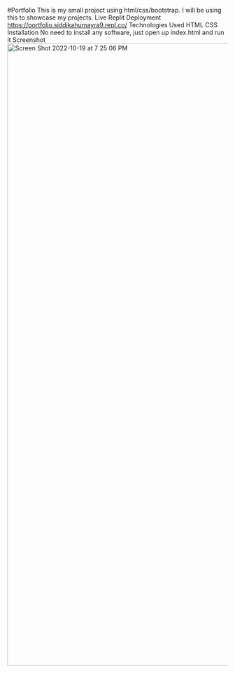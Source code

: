 #Portfolio
This is my small project using html/css/bootstrap. I will be using this to showcase my projects. Live Replit Deployment https://portfolio.siddikahumayra9.repl.co/
Technologies Used
HTML
CSS
Installation
No need to install any software, just open up index.html and run it
Screenshot
<img width="1423" alt="Screen Shot 2022-10-19 at 7 25 06 PM" src="https://user-images.githubusercontent.com/64049350/196823154-2317621f-73c8-4b72-86d6-aa43baf4d35f.png">
